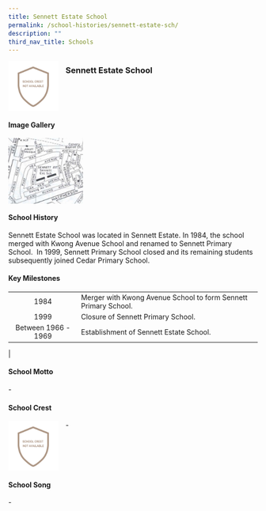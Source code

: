 ```yaml
---
title: Sennett Estate School
permalink: /school-histories/sennett-estate-sch/
description: ""
third_nav_title: Schools
---
```

<img src="/images/senettestate1.png" style="width:20%;margin-right:15px;" align = "left">

### **Sennett Estate School**

<br clear="left">

#### **Image Gallery**

<p><a href="https://d1yxymztqoj7qn.amplifyapp.com/images/senettestate2.jpg">  
<img src="/images/senettestate2.jpg" style="width:30%;margin-right:15px;" align = "left">
</a></p>

<br clear="left">

#### **School History**
Sennett Estate School was located in Sennett Estate. In 1984, the school merged with Kwong Avenue School and renamed to Sennett Primary School.  In 1999, Sennett Primary School closed and its remaining students subsequently joined Cedar Primary School.

#### **Key Milestones**

|  |  |
|:---:|---|
| 1984 | Merger with Kwong Avenue School to form Sennett Primary School. |
| 1999 | Closure of Sennett Primary School. |
| Between 1966 - 1969 | Establishment of Sennett Estate School. |
|

#### **School Motto**
\-

#### **School Crest**
<img src="/images/senettestate1.png" style="width:20%;margin-right:15px;" align = "left">

\-

<br clear="left">

#### **School Song**
\-